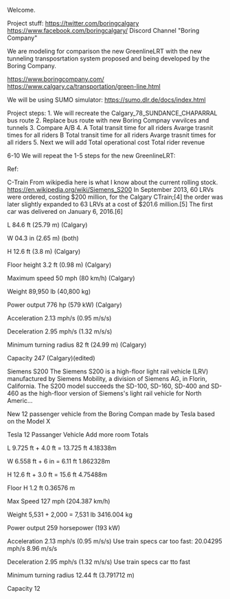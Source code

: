 Welcome.

Project stuff:
https://twitter.com/boringcalgary
https://www.facebook.com/boringcalgary/
Discord Channel "Boring Company"


We are modeling for comparison the new GreenlineLRT with the new tunneling transposrtation system proposed and being developed by the Boring Company.

https://www.boringcompany.com/
https://www.calgary.ca/transportation/green-line.html

We will be using SUMO simulator:
https://sumo.dlr.de/docs/index.html


Project steps:
1.
We will recreate the Calgary_78_SUNDANCE_CHAPARRAL bus route
2.
Replace bus route with new Boring Compnay vwvilces and tunnels
3.
Compare A/B
4.
A
Total transit time for all riders
Avarge trasnit times for all riders
B
Total transit time for all riders
Avarge trasnit times for all riders
5.
Next we will add
Total operational cost
Total rider revenue

6-10
We will repeat the 1-5 steps for the new GreenlineLRT:



Ref:

C-Train
From wikipedia here is what I know about the current rolling stock. https://en.wikipedia.org/wiki/Siemens_S200
In September 2013, 60 LRVs were ordered, costing $200 million, for the Calgary CTrain;[4] the order was later slightly expanded to 63 LRVs at a cost of $201.6 million.[5] The first car was delivered on January 6, 2016.[6]

L 84.6 ft (25.79 m) (Calgary)

W 04.3 in (2.65 m) (both)

H 12.6 ft (3.8 m) (Calgary)

Floor height    3.2 ft (0.98 m) (Calgary)

Maximum speed    50 mph (80 km/h) (Calgary)

Weight    89,950 lb (40,800 kg)

Power output    776 hp (579 kW) (Calgary)

Acceleration    2.13 mph/s (0.95 m/s/s)

Deceleration    2.95 mph/s (1.32 m/s/s)


Minimum turning radius    82 ft (24.99 m) (Calgary)

Capacity    247 (Calgary)(edited)

Siemens S200
The Siemens S200 is a high-floor light rail vehicle (LRV) manufactured by Siemens Mobility, a division of Siemens AG, in Florin, California. The S200 model succeeds the SD-100, SD-160, SD-400 and SD-460 as the high-floor version of Siemens's light rail vehicle for North Americ...



New 12 passenger vehicle from the Boring Compan made by Tesla based on the Model X

Tesla 12 Passanger Vehicle 	Add more room	Totals	

L	9.725 ft 	+ 4.0 ft 	= 13.725 ft  	4.18338m

W	6.558 ft 	+ 6 in 	= 6.11 ft  	1.862328m

H	12.6 ft 	+ 3.0 ft 	= 15.6 ft  	4.75488m

Floor H	1.2 ft   0.36576 m

Max Speed	127 mph (204.387 km/h)

Weight	5,531 + 2,000 = 7,531 lb			3416.004 kg

				
Power output	259 horsepower (193 kW) 

Acceleration	2.13 mph/s (0.95 m/s/s) 	Use train specs car too fast: 20.04295 mph/s 8.96 m/s/s	

Deceleration	2.95 mph/s (1.32 m/s/s) 	Use train specs car tto fast 	

				
Minimum turning radius	12.44 ft (3.791712 m)	

Capacity	12			













